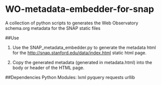 # WO-metadata-embedder-for-snap
A collection of python scripts to generates the Web Observatory schema.org metadata for the SNAP static files 

##Use
1. Use the SNAP_metadata_embedder.py to generate the metadata html for the http://snap.stanford.edu/data/index.html static html page.

2. Copy the generated metadata (generated in metadata.html) into the body or header of the HTML page.


##Dependencies
Python Modules:
lxml
pyquery
requests
urllib

